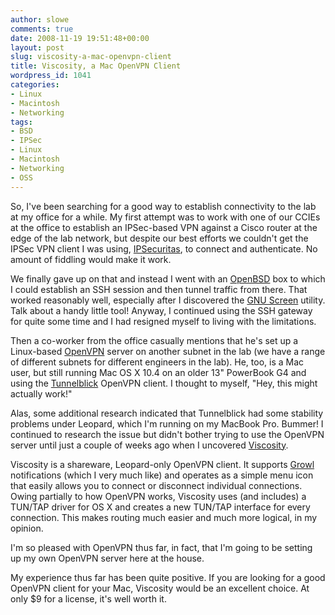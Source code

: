 ```yaml
---
author: slowe
comments: true
date: 2008-11-19 19:51:48+00:00
layout: post
slug: viscosity-a-mac-openvpn-client
title: Viscosity, a Mac OpenVPN Client
wordpress_id: 1041
categories:
- Linux
- Macintosh
- Networking
tags:
- BSD
- IPSec
- Linux
- Macintosh
- Networking
- OSS
---
```


So, I've been searching for a good way to establish connectivity to the lab at my office for a while. My first attempt was to work with one of our CCIEs at the office to establish an IPSec-based VPN against a Cisco router at the edge of the lab network, but despite our best efforts we couldn't get the IPSec VPN client I was using, [IPSecuritas](http://www.lobotomo.com/products/IPSecuritas/), to connect and authenticate. No amount of fiddling would make it work.

We finally gave up on that and instead I went with an [OpenBSD](http://www.openbsd.org/) box to which I could establish an SSH session and then tunnel traffic from there. That worked reasonably well, especially after I discovered the [GNU Screen](http://www.gnu.org/software/screen/) utility. Talk about a handy little tool! Anyway, I continued using the SSH gateway for quite some time and I had resigned myself to living with the limitations.

Then a co-worker from the office casually mentions that he's set up a Linux-based [OpenVPN](http://openvpn.net/) server on another subnet in the lab (we have a range of different subnets for different engineers in the lab). He, too, is a Mac user, but still running Mac OS X 10.4 on an older 13" PowerBook G4 and using the [Tunnelblick](http://code.google.com/p/tunnelblick/) OpenVPN client. I thought to myself, "Hey, this might actually work!"

Alas, some additional research indicated that Tunnelblick had some stability problems under Leopard, which I'm running on my MacBook Pro. Bummer! I continued to research the issue but didn't bother trying to use the OpenVPN server until just a couple of weeks ago when I uncovered [Viscosity](http://www.viscosityvpn.com/index.html).

Viscosity is a shareware, Leopard-only OpenVPN client. It supports [Growl](http://growl.info/) notifications (which I very much like) and operates as a simple menu icon that easily allows you to connect or disconnect individual connections. Owing partially to how OpenVPN works, Viscosity uses (and includes) a TUN/TAP driver for OS X and creates a new TUN/TAP interface for every connection. This makes routing much easier and much more logical, in my opinion.

I'm so pleased with OpenVPN thus far, in fact, that I'm going to be setting up my own OpenVPN server here at the house.

My experience thus far has been quite positive. If you are looking for a good OpenVPN client for your Mac, Viscosity would be an excellent choice. At only $9 for a license, it's well worth it.
